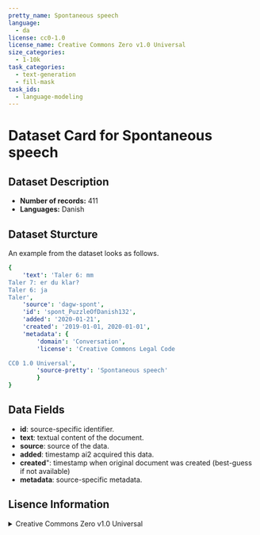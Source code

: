```yaml
---
pretty_name: Spontaneous speech
language:
  - da
license: cc0-1.0
license_name: Creative Commons Zero v1.0 Universal
size_categories:
  - 1-10k
task_categories:
  - text-generation
  - fill-mask
task_ids:
  - language-modeling
---
```

# Dataset Card for Spontaneous speech
## Dataset Description
- **Number of records:** 411
- **Languages:** Danish
## Dataset Sturcture
An example from the dataset looks as follows.
```yaml
{
    'text': 'Taler 6: mm
Taler 7: er du klar?
Taler 6: ja
Taler',
    'source': 'dagw-spont',
    'id': 'spont_PuzzleOfDanish132',
    'added': '2020-01-21',
    'created': '2019-01-01, 2020-01-01',
    'metadata': {
        'domain': 'Conversation',
        'license': 'Creative Commons Legal Code

CC0 1.0 Universal',
        'source-pretty': 'Spontaneous speech'
        }
}
```

## Data Fields

- **id**: source-specific identifier.
- **text**: textual content of the document.
- **source**: source of the data.
- **added**: timestamp ai2 acquired this data.
- **created**": timestamp when original document was created (best-guess if not available)
- **metadata**: source-specific metadata.

## Lisence Information
<details>
<summary>Creative Commons Zero v1.0 Universal</summary>
<p>
Creative Commons Legal Code

CC0 1.0 Universal
</p>
</details>
